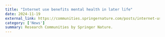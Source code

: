 ```yaml
---
title: "Internet use benefits mental health in later life"
date: 2024-11-19
external_link: https://communities.springernature.com/posts/internet-use-benefits-mental-health-in-later-life
category: ['News']
summary: Research Communities by Springer Nature.
---
```


<!--more-->
